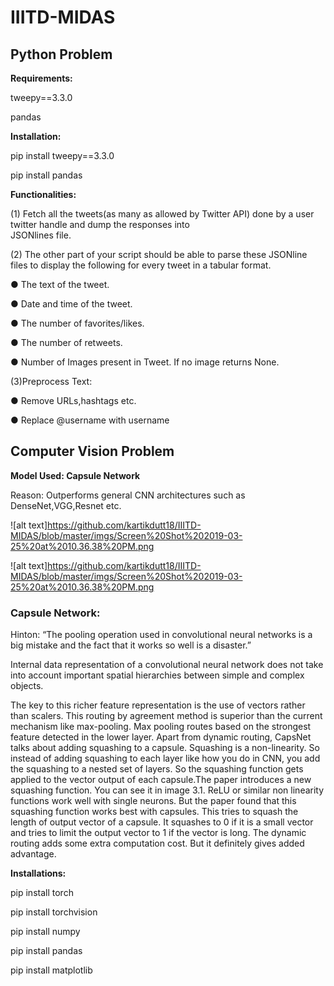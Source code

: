 # IIITD-MIDAS
## Python Problem
**Requirements:**

tweepy==3.3.0

pandas

**Installation:**

pip install tweepy==3.3.0

pip install pandas

**Functionalities:**

(1) Fetch all the tweets(as many as allowed by Twitter API) done by a user twitter handle and dump the responses into        
JSONlines file.

(2) The other part of your script should be able to parse these JSONline files to display the following for every tweet in a 
tabular format.
  
  ● The text of the tweet.

  ● Date and time of the tweet.

  ● The number of favorites/likes.

  ● The number of retweets.

  ● Number of Images present in Tweet. If no image returns None.


(3)Preprocess Text:
  
  ● Remove URLs,hashtags etc.
  
  ● Replace @username with username
  
## Computer Vision Problem

**Model Used: Capsule Network**

Reason: Outperforms general CNN architectures such as DenseNet,VGG,Resnet etc.

![alt text]https://github.com/kartikdutt18/IIITD-MIDAS/blob/master/imgs/Screen%20Shot%202019-03-25%20at%2010.36.38%20PM.png

![alt text]https://github.com/kartikdutt18/IIITD-MIDAS/blob/master/imgs/Screen%20Shot%202019-03-25%20at%2010.36.38%20PM.png

### Capsule Network:

Hinton: “The pooling operation used in convolutional neural networks is a big mistake and the fact that it works so well is a disaster.”

Internal data representation of a convolutional neural network does not take into account important spatial hierarchies between simple and complex objects.

The key to this richer feature representation is the use of vectors rather than scalers.
 This routing by agreement method is superior than the current mechanism like max-pooling. Max pooling routes based on the strongest feature detected in the lower layer. Apart from dynamic routing, CapsNet talks about adding squashing to a capsule. Squashing is a non-linearity. So instead of adding squashing to each layer like how you do in CNN, you add the squashing to a nested set of layers. So the squashing function gets applied to the vector output of each capsule.The paper introduces a new squashing function. You can see it in image 3.1. ReLU or similar non linearity functions work well with single neurons. But the paper found that this squashing function works best with capsules. This tries to squash the length of output vector of a capsule. It squashes to 0 if it is a small vector and tries to limit the output vector to 1 if the vector is long. The dynamic routing adds some extra computation cost. But it definitely gives added advantage.
 
 **Installations:**
 
pip install torch

pip install torchvision

pip install numpy

pip install pandas

pip install matplotlib

